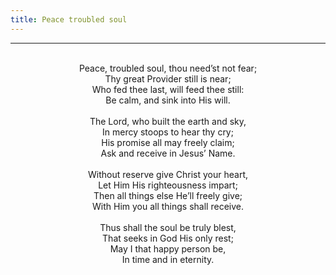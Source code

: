 ```yaml
---
title: Peace troubled soul
---
```


---
<center>
<br/>
Peace, troubled soul, thou need’st not fear;<br/>
Thy great Provider still is near;<br/>
Who fed thee last, will feed thee still:<br/>
Be calm, and sink into His will.<br/>
<br/>
The Lord, who built the earth and sky,<br/>
In mercy stoops to hear thy cry;<br/>
His promise all may freely claim;<br/>
Ask and receive in Jesus’ Name.<br/>
<br/>
Without reserve give Christ your heart,<br/>
Let Him His righteousness impart;<br/>
Then all things else He’ll freely give;<br/>
With Him you all things shall receive.<br/>
<br/>
Thus shall the soul be truly blest,<br/>
That seeks in God His only rest;<br/>
May I that happy person be,<br/>
In time and in eternity.<br/>

</center>